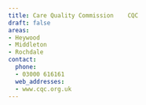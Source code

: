 ```yaml
---
title: Care Quality Commission    CQC
draft: false
areas:
- Heywood
- Middleton
- Rochdale
contact:
  phone:
  - 03000 616161
  web_addresses:
  - www.cqc.org.uk
---
```


